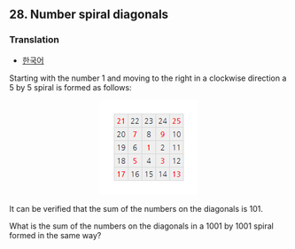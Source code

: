 ## 28. Number spiral diagonals

### Translation
* [한국어](./translation-ko.md)

Starting with the number 1 and moving to the right in a clockwise direction a 5 by 5 spiral is formed as follows:

<p align="center">
  <img
    src="./spiral.png"
    alt="<strong>21</strong> 22 23 24 <strong>25</strong><br>
20 <strong>7</strong> 8 <strong>9</strong> 10<br>
19 6 <strong>1</strong> 2 11<br>
18 <strong>5</strong> 4 <strong>3</strong> 12<br>
<strong>17</strong> 16 15 14 <strong>13</strong>"
  >
</p>

It can be verified that the sum of the numbers on the diagonals is 101.

What is the sum of the numbers on the diagonals in a 1001 by 1001 spiral formed in the same way?
